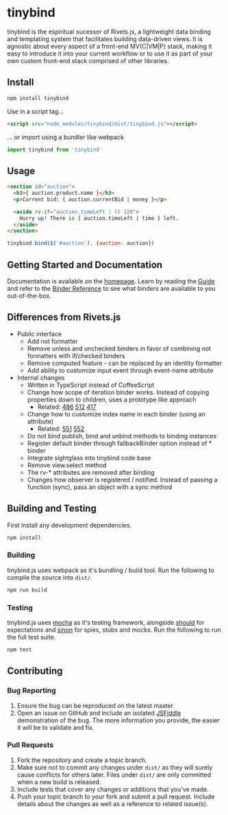 # tinybind

tinybind is the espiritual sucessor of Rivets.js, a lightweight data binding and templating system that facilitates building data-driven views. It is agnostic about every aspect of a front-end MV(C|VM|P) stack, making it easy to introduce it into your current workflow or to use it as part of your own custom front-end stack comprised of other libraries.

## Install

```bash
npm install tinybind
```

Use in a script tag...

```html
<script src="node_modules/tinybind/dist/tinybind.js"></script>
```

... or import using a bundler like webpack

```javascript
import tinybind from 'tinybind'
```

## Usage

```html
<section id="auction">
  <h3>{ auction.product.name }</h3>
  <p>Current bid: { auction.currentBid | money }</p>

  <aside rv-if="auction.timeLeft | lt 120">
    Hurry up! There is { auction.timeLeft | time } left.
  </aside>
</section>
```

```javascript
tinybind.bind($('#auction'), {auction: auction})
```

## Getting Started and Documentation

Documentation is available on the [homepage](http://blikblum.github.io/tinybind/). Learn by reading the [Guide](http://blikblum.github.io/tinybind/docs/guide/) and refer to the [Binder Reference](http://blikblum.github.io/tinybind/docs/reference/) to see what binders are available to you out-of-the-box.

## Differences from Rivets.js

* Public interface
  * Add not formatter
  * Remove unless and unchecked binders in favor of combining not formatters with if/checked binders
  * Remove computed feature - can be replaced by an identity formatter
  * Add ability to customize input event through event-name attribute
* Internal changes
  * Written in TypeScript instead of CoffeeScript
  * Change how scope of iteration binder works. Instead of copying properties down to children, uses a prototype like approach
    * Related: [486](https://github.com/mikeric/rivets/issues/486) [512](https://github.com/mikeric/rivets/issues/512) [417](https://github.com/mikeric/rivets/pull/417)
  * Change how to customize index name in each binder (using an attribute)
    * Related: [551](https://github.com/mikeric/rivets/issues/551) [552](https://github.com/mikeric/rivets/pull/552)
  * Do not bind publish, bind and unbind methods to binding instances
  * Register default binder through fallbackBinder option instead of * binder
  * Integrate sightglass into tinybind code base
  * Remove view.select method
  * The rv-* attributes are removed after binding
  * Changes how observer is registered / notified. Instead of passing a function (sync), pass an object with a sync method

## Building and Testing

First install any development dependencies.

```bash
npm install
```

### Building

tinybind.js uses webpack as it's bundling / build tool. Run the following to compile the source into `dist/`.

```bash
npm run build
```

### Testing

tinybind.js uses [mocha](http://visionmedia.github.io/mocha/) as it's testing framework, alongside [should](https://github.com/visionmedia/should.js/) for expectations and [sinon](http://sinonjs.org/) for spies, stubs and mocks. Run the following to run the full test suite.

```bash
npm test
```

## Contributing

### Bug Reporting

1. Ensure the bug can be reproduced on the latest master.
2. Open an issue on GitHub and include an isolated [JSFiddle](http://jsfiddle.net/) demonstration of the bug. The more information you provide, the easier it will be to validate and fix.

### Pull Requests

1. Fork the repository and create a topic branch.
2. Make sure not to commit any changes under `dist/` as they will surely cause conflicts for others later. Files under `dist/` are only committed when a new build is released.
3. Include tests that cover any changes or additions that you've made.
4. Push your topic branch to your fork and submit a pull request. Include details about the changes as well as a reference to related issue(s).
